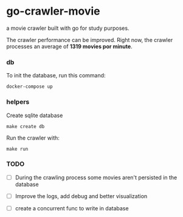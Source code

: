# go-crawler-movie
a movie crawler built with go for study purposes.

The crawler performance can be improved. Right now, the crawler processes an average of **1319 movies por minute**.


### db
To init the database, run this command:
```
docker-compose up
```

### helpers
Create sqlite database
```
make create db
```

Run the crawler with:
```
make run
```

### TODO

- [ ] During the crawling process some movies aren't persisted in the database
- [ ] Improve the logs, add debug and better visualization
- [ ] create a concurrent func to write in database

